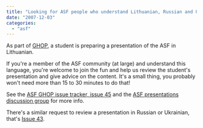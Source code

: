 ```yaml
---
title: "Looking for ASF people who understand Lithuanian, Russian and Ukrainian"
date: "2007-12-03"
categories: 
  - "asf"
---
```


As part of [GHOP](http://code.google.com/opensource/ghop/2007-8/), a student is preparing a presentation of the ASF in Lithuanian.

If you're a member of the ASF community (at large) and understand this language, you're welcome to join the fun and help us review the student's presentation and give advice on the content. It's a small thing, you probably won't need more than 15 to 30 minutes to do that!

See the [ASF GHOP issue tracker, issue 45](http://code.google.com/p/google-highly-open-participation-asf/issues/detail?id=45) and the [ASF presentations discussion group](http://groups.google.com/group/asf-ghop-presentation) for more info.

There's a similar request to review a presentation in Russian or Ukrainian, that's [Issue 43](http://code.google.com/p/google-highly-open-participation-asf/issues/detail?id=43).
